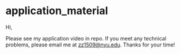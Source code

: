 # application_material
Hi,

Please see my application video in repo. If you meet any technical problems, please email me at zz1509@nyu.edu. Thanks for your time!
